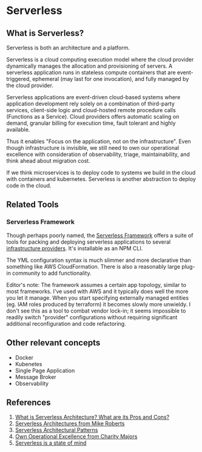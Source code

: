 # Serverless

## What is Serverless?

Serverless is both an architecture and a platform.

Serverless is a cloud computing execution model where the cloud provider dynamically manages the allocation and provisioning of servers. A serverless application runs in stateless compute containers that are event-triggered, ephemeral (may last for one invocation), and fully managed by the cloud provider.

Serverless applications are event-driven cloud-based systems where application development rely solely on a combination of third-party services, client-side logic and cloud-hosted remote procedure calls (Functions as a Service). Cloud providers offers automatic scaling on demand, granular billing for execution time, fault tolerant and highly available.

Thus it enables "Focus on the application, not on the infrastructure". Even though infrastructure is invisible, we still need to own our operational excellence with consideration of observability, triage, maintainability, and think ahead about migration cost.

If we think microservices is to deploy code to systems we build in the cloud with containers and kubernetes. Serverless is another abstraction to deploy code in the cloud.

## Related Tools

### Serverless Framework

Though perhaps poorly named, the [Serverless Framework](https://serverless.com/) offers a suite of tools for packing and deploying serverless applications to several [infrastructure providers](https://serverless.com/framework/docs/providers/). It's installable as an NPM CLI.

The YML configuration syntax is much slimmer and more declarative than something like AWS CloudFormation. There is also a reasonably large plug-in community to add functionality.

Editor's note: The framework assumes a certain app topology, similar to most frameworks. I've used with AWS and it typically does well the more you let it manage. When you start specifying externally managed entities (eg. IAM roles produced by terraform) it becomes slowly more unwieldy. I don't see this as a tool to combat vendor lock-in; it seems impossible to readily switch "provider" configurations without requiring significant additional reconfiguration and code refactoring.

## Other relevant concepts

- Docker
- Kubenetes
- Single Page Application
- Message Broker
- Observability

## References

1. [What is Serverless Architecture? What are its Pros and Cons?](https://hackernoon.com/what-is-serverless-architecture-what-are-its-pros-and-cons-cc4b804022e9)
2. [Serverless Architectures from Mike Roberts](https://martinfowler.com/articles/serverless.html)
3. [Serverless Architectural Patterns](https://medium.com/@eduardoromero/serverless-architectural-patterns-261d8743020)
4. [Own Operational Excellence from Charity Majors](https://charity.wtf/2016/05/31/wtf-is-operations-serverless/)
5. [Serverless is a state of mind](https://read.acloud.guru/serverless-is-a-state-of-mind-717ef2088b42)
